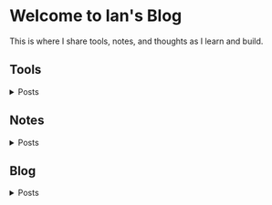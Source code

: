 # Welcome to Ian's Blog
This is where I share tools, notes, and thoughts as I learn and build.

## Tools
<details>
  <summary>Posts</summary>
  <ul>
    <li>Python Code
        <ul>
        <li><a href="https://liuian.github.io/pages-blog/tools/python_code/whisper_audio_to_txt">whisper_audio_to_txt</a></li>
        </ul>
    </li>
    <li><a href="https://liuian.github.io/pages-blog/tools/autohotkey">autohotkey</a></li>
    <li><a href="https://liuian.github.io/pages-blog/tools/docker">docker</a></li>
    <li><a href="https://liuian.github.io/pages-blog/tools/excel">excel</a></li>
    <li><a href="https://liuian.github.io/pages-blog/tools/flowchart">flowchart</a></li>
    <li><a href="https://liuian.github.io/pages-blog/tools/gis_qgis_overpass">gis_qgis_overpass</a></li>
    <li><a href="https://liuian.github.io/pages-blog/tools/git">git</a></li>
    <li><a href="https://liuian.github.io/pages-blog/tools/github_pages">github pages</a></li>
    <li><a href="https://liuian.github.io/pages-blog/tools/linux">linux</a></li>
    <li><a href="https://liuian.github.io/pages-blog/tools/markdown">markdown</a></li>
    <li><a href="https://liuian.github.io/pages-blog/tools/marp">marp</a></li>
    <li><a href="https://liuian.github.io/pages-blog/tools/miniconda">miniconda</a></li>
    <li><a href="https://liuian.github.io/pages-blog/tools/notes">notes</a></li>
    <li><a href="https://liuian.github.io/pages-blog/tools/python">python</a></li>
    <li><a href="https://liuian.github.io/pages-blog/tools/redmine">redmine</a></li>
    <li><a href="https://liuian.github.io/pages-blog/tools/vscode">vscode</a></li>
    <li><a href="https://liuian.github.io/pages-blog/tools/wins">wins</a></li>
  </ul>
</details>

## Notes
<details>
  <summary>Posts</summary>
  <ul>
    <li><a href="https://liuian.github.io/pages-blog/notes/depth_first_search_in_python">depth_first_search_in_python</a></li>
    <li><a href="https://liuian.github.io/pages-blog/notes/time_complexity">time_complexity</a></li>
  </ul>
</details>

## Blog
<details>
  <summary>Posts</summary>
  <ul>
    <li><a href="https://liuian.github.io/pages-blog/blog/sleep-1">Sleep 1</a></li>
    <li><a href="https://liuian.github.io/pages-blog/blog/sleep-2">Sleep 2</a></li>
    <li><a href="https://liuian.github.io/pages-blog/blog/sleep-3">Sleep 3</a></li>
  </ul>
</details>
